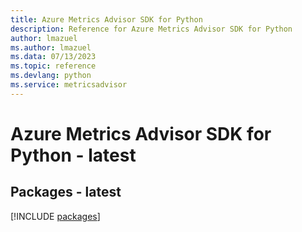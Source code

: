 ```yaml
---
title: Azure Metrics Advisor SDK for Python
description: Reference for Azure Metrics Advisor SDK for Python
author: lmazuel
ms.author: lmazuel
ms.data: 07/13/2023
ms.topic: reference
ms.devlang: python
ms.service: metricsadvisor
---
```

# Azure Metrics Advisor SDK for Python - latest
## Packages - latest
[!INCLUDE [packages](metrics-advisor-index.md)]